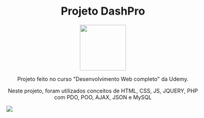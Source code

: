 <div align="center">
  <h1>Projeto DashPro</h1> 
  <img width="120px" height="120px" src="images/SpotifyClone - index.png">
  <p>Projeto feito no curso "Desenvolvimento Web completo" da Udemy.</p>
  <p>Neste projeto, foram utilizados conceitos de HTML, CSS, JS, JQUERY, PHP com PDO, POO, AJAX, JSON e MySQL</p>
</div>

<img src="images/DashBoard - index.png">
